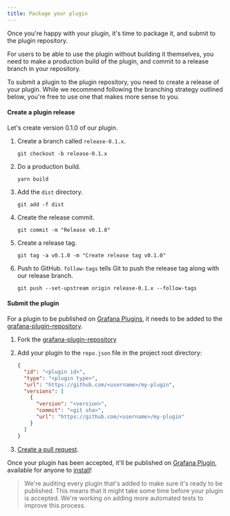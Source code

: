```yaml
---
title: Package your plugin
---
```


Once you're happy with your plugin, it's time to package it, and submit to the plugin repository.

For users to be able to use the plugin without building it themselves, you need to make a production build of the plugin, and commit to a release branch in your repository.

To submit a plugin to the plugin repository, you need to create a release of your plugin. While we recommend following the branching strategy outlined below, you're free to use one that makes more sense to you.

#### Create a plugin release

Let's create version 0.1.0 of our plugin.

1. Create a branch called `release-0.1.x`.
   ```
   git checkout -b release-0.1.x
   ```

1. Do a production build.
   ```
   yarn build
   ```

1. Add the `dist` directory.
   ```
   git add -f dist
   ```

1. Create the release commit.
   ```
   git commit -m "Release v0.1.0"
   ```

1. Create a release tag.
   ```
   git tag -a v0.1.0 -m "Create release tag v0.1.0"
   ```

1. Push to GitHub. `follow-tags` tells Git to push the release tag along with our release branch.
   ```
   git push --set-upstream origin release-0.1.x --follow-tags
   ```

#### Submit the plugin

For a plugin to be published on [Grafana Plugins](https://grafana.com/grafana/plugins), it needs to be added to the [grafana-plugin-repository](https://github.com/grafana/grafana-plugin-repository).

1. Fork the [grafana-plugin-repository](https://github.com/grafana/grafana-plugin-repository)

1. Add your plugin to the `repo.json` file in the project root directory:
   ```json
   {
     "id": "<plugin id>",
     "type": "<plugin type>",
     "url": "https://github.com/<username>/my-plugin",
     "versions": [
       {
         "version": "<version>",
         "commit": "<git sha>",
         "url": "https://github.com/<username>/my-plugin"
       }
     ]
   }
   ```

1. [Create a pull request](https://github.com/grafana/grafana-plugin-repository/pull/new/master).

Once your plugin has been accepted, it'll be published on [Grafana Plugin](https://grafana.com/grafana/plugins), available for anyone to [install](https://grafana.com/docs/grafana/latest/plugins/installation)!

> We're auditing every plugin that's added to make sure it's ready to be published. This means that it might take some time before your plugin is accepted. We're working on adding more automated tests to improve this process.
